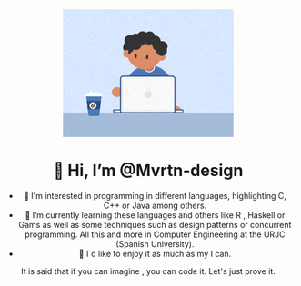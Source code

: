 <div id="header" align="center">
  <img src="https://github.com/Mvrtn-design/Mvrtn-design/blob/main/blue_boy_typing_nothought.gif" width="300"/>
  <h1 align=center" >👋 Hi, I’m @Mvrtn-design</h1>
  
  

- 👀 I'm interested in programming in different languages, highlighting C, C++ or Java among others. 
- 🌱 I’m currently learning these languages and others like R , Haskell or Gams as well as some techniques such as design patterns or concurrent programming. All this and more in Computer Engineering at the URJC (Spanish University).
- 💞️ I´d like to enjoy it as much as my I can.

It is said that if you can imagine , you can code it. Let's just prove it.
